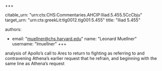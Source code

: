 +++


citable_urn: "urn:cts:CHS:Commentaries.AHCIP:Iliad.5.455.5CcCbju"
target_urn: "urn:cts:greekLit:tlg0012.tlg001:5.455"
title: "Iliad 5.455"

authors:
- email: "muellner@chs.harvard.edu"
  name: "Leonard Muellner"
  username: "lmuellner"
+++

<p>analysis of Apollo’s call to Ares to return to fighting as referring to and contravening Athena’s earlier request that he refrain, and beginning with the same line as Athena’s request</p>